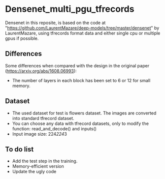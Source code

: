 # Densenet_multi_pgu_tfrecords
Densenet in this reposite, is based on the code at "https://github.com/LaurentMazare/deep-models/tree/master/densenet" by LaurentMazare, using tfrecords format data and either single cpu or multiple gpus if possible. 

## Differences
Some differences when compared with the design in the original paper (https://arxiv.org/abs/1608.06993):
- The number of layers in each block has been set to 6 or 12 for small memory. 


## Dataset
- The used dataset for test is flowers dataset. The images are converted into standard tfrecord dataset.
- You can choose any data with tfrecord datasets, only to modify the function: read_and_decode() and inputs()
- Input image size: 224*224*3

## To do list
- Add the test step in the training. 
- Memory-efficient version
- Update the ugly code
